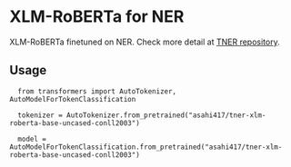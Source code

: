 # XLM-RoBERTa for NER
XLM-RoBERTa finetuned on NER. Check more detail at [TNER repository](https://github.com/asahi417/tner).

## Usage
```
  from transformers import AutoTokenizer, AutoModelForTokenClassification
  
  tokenizer = AutoTokenizer.from_pretrained("asahi417/tner-xlm-roberta-base-uncased-conll2003")
  
  model = AutoModelForTokenClassification.from_pretrained("asahi417/tner-xlm-roberta-base-uncased-conll2003")
 ```
